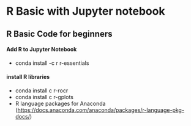 # R Basic with Jupyter notebook

## R Basic Code for beginners

#### Add R to Jupyter Notebook<br>
* conda install -c r r-essentials

#### install R libraries
* conda install c r-rocr
* conda install c r-gplots
* R language packages for Anaconda (https://docs.anaconda.com/anaconda/packages/r-language-pkg-docs/)
